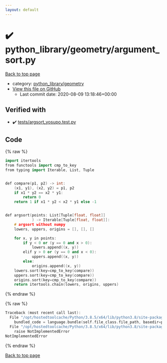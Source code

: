 ```yaml
---
layout: default
---
```


<!-- mathjax config similar to math.stackexchange -->
<script type="text/javascript" async
  src="https://cdnjs.cloudflare.com/ajax/libs/mathjax/2.7.5/MathJax.js?config=TeX-MML-AM_CHTML">
</script>
<script type="text/x-mathjax-config">
  MathJax.Hub.Config({
    TeX: { equationNumbers: { autoNumber: "AMS" }},
    tex2jax: {
      inlineMath: [ ['$','$'] ],
      processEscapes: true
    },
    "HTML-CSS": { matchFontHeight: false },
    displayAlign: "left",
    displayIndent: "2em"
  });
</script>

<script type="text/javascript" src="https://cdnjs.cloudflare.com/ajax/libs/jquery/3.4.1/jquery.min.js"></script>
<script src="https://cdn.jsdelivr.net/npm/jquery-balloon-js@1.1.2/jquery.balloon.min.js" integrity="sha256-ZEYs9VrgAeNuPvs15E39OsyOJaIkXEEt10fzxJ20+2I=" crossorigin="anonymous"></script>
<script type="text/javascript" src="../../../assets/js/copy-button.js"></script>
<link rel="stylesheet" href="../../../assets/css/copy-button.css" />


# :heavy_check_mark: python_library/geometry/argument_sort.py

<a href="../../../index.html">Back to top page</a>

* category: <a href="../../../index.html#bb1189d107afaf50a8d799c22c656ecc">python_library/geometry</a>
* <a href="{{ site.github.repository_url }}/blob/master/python_library/geometry/argument_sort.py">View this file on GitHub</a>
    - Last commit date: 2020-08-09 13:18:46+00:00




## Verified with

* :heavy_check_mark: <a href="../../../verify/tests/argsort_yosupo.test.py.html">tests/argsort_yosupo.test.py</a>


## Code

<a id="unbundled"></a>
{% raw %}
```cpp
import itertools
from functools import cmp_to_key
from typing import Iterable, List, Tuple


def compare(p1, p2) -> int:
    (x1, y1), (x2, y2) = p1, p2
    if x1 * y2 == x2 * y1:
        return 0
    return 1 if x1 * y2 < x2 * y1 else -1


def argsort(points: List[Tuple[float, float]]
            ) -> Iterable[Tuple[float, float]]:
    # argsort without numpy
    lowers, uppers, origins = [], [], []

    for x, y in points:
        if y < 0 or (y == 0 and x > 0):
            lowers.append((x, y))
        elif y > 0 or (y == 0 and x < 0):
            uppers.append((x, y))
        else:
            origins.append((x, y))
    lowers.sort(key=cmp_to_key(compare))
    uppers.sort(key=cmp_to_key(compare))
    origins.sort(key=cmp_to_key(compare))
    return itertools.chain(lowers, origins, uppers)

```
{% endraw %}

<a id="bundled"></a>
{% raw %}
```cpp
Traceback (most recent call last):
  File "/opt/hostedtoolcache/Python/3.8.5/x64/lib/python3.8/site-packages/onlinejudge_verify/docs.py", line 349, in write_contents
    bundled_code = language.bundle(self.file_class.file_path, basedir=pathlib.Path.cwd())
  File "/opt/hostedtoolcache/Python/3.8.5/x64/lib/python3.8/site-packages/onlinejudge_verify/languages/python.py", line 67, in bundle
    raise NotImplementedError
NotImplementedError

```
{% endraw %}

<a href="../../../index.html">Back to top page</a>

